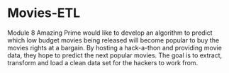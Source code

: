 # Movies-ETL
Module 8
Amazing Prime would like to develop an algorithm to predict which low budget movies being released will become popular to buy the movies rights at a bargain. By hosting a hack-a-thon and providing movie data, they hope to predict the next popular movies. The goal is to extract, transform and load a clean data set for the hackers to work from. 
